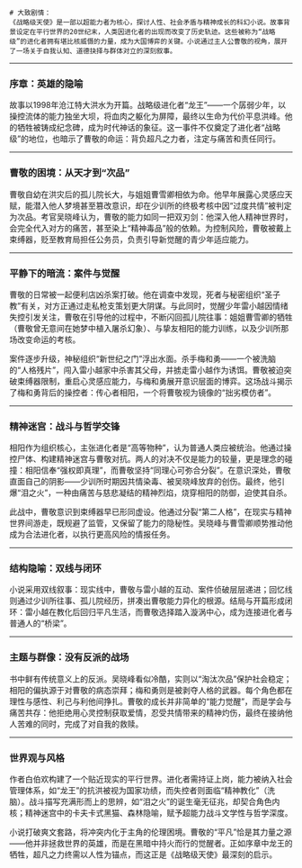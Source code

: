     # 大致剧情：
    《战略级天使》是一部以超能力者为核心，探讨人性、社会矛盾与精神成长的科幻小说。故事背景设定在平行世界的20世纪末，人类因进化者的出现而改变了历史轨迹。这些被称为“战略级”的进化者拥有堪比核威慑的力量，成为大国博弈的关键。小说通过主人公曹敬的视角，展开了一场关于自我认知、道德抉择与群体对立的深刻叙事。

---

### **序章：英雄的隐喻**
故事以1998年沧江特大洪水为开篇。战略级进化者“龙王”——一个孱弱少年，以操控流体的能力独坐大坝，将血肉之躯化为屏障，最终以生命为代价平息洪峰。他的牺牲被铸成纪念碑，成为时代神话的象征。这一事件不仅奠定了进化者“战略级”的地位，也暗示了曹敬的命运：背负超凡之力者，注定与痛苦和责任同行。

---

### **曹敬的困境：从天才到“次品”**
曹敬自幼在洪灾后的孤儿院长大，与姐姐曹雪卿相依为命。他早年展露心灵感应天赋，能潜入他人梦境甚至篡改意识，却在少训所的终极考核中因“过度共情”被判定为次品。考官吴晓峰认为，曹敬的能力如同一把双刃剑：他深入他人精神世界时，会完全代入对方的痛苦，甚至染上“精神毒品”般的依赖。为控制风险，曹敬被戴上束缚器，贬至教育局担任公务员，负责引导新觉醒的青少年适应能力。

---

### **平静下的暗流：案件与觉醒**
曹敬的日常被一起便利店凶杀案打破。他在调查中发现，死者与秘密组织“圣子教”有关，对方正通过走私枪支策划更大阴谋。与此同时，觉醒少年雷小越因情绪失控引发关注，曹敬在引导他的过程中，不断闪回孤儿院往事：姐姐曹雪卿的牺牲（曹敬曾无意间在她梦中植入屠杀幻象）、与挚友相阳的能力训练，以及少训所那场改变命运的考核。

案件逐步升级，神秘组织“新世纪之门”浮出水面。杀手梅和勇——一个被洗脑的“人格残片”，闯入雷小越家中杀害其父母，并掳走雷小越作为诱饵。曹敬被迫突破束缚器限制，重启心灵感应能力，与梅和勇展开意识层面的博弈。这场战斗揭示了梅和勇背后的操控者：传心者相阳，一个将曹敬视为镜像的“拙劣模仿者”。

---

### **精神迷宫：战斗与哲学交锋**
相阳作为组织核心，主张进化者是“高等物种”，认为普通人类应被统治。他通过操控尸体、构建精神迷宫与曹敬对抗。两人的对决不仅是能力的较量，更是理念的碰撞：相阳信奉“强权即真理”，而曹敬坚持“同理心可弥合分裂”。在意识深处，曹敬直面自己的阴影——少训所时期因共情染毒、被吴晓峰放弃的创伤。最终，他引爆“泪之火”，一种由痛苦与慈悲凝结的精神烈焰，烧穿相阳的防御，迫使其自杀。

此战中，曹敬意识到束缚器早已形同虚设。他通过分裂“第二人格”，在现实与精神世界间游走，既规避了监管，又保留了能力的隐秘性。吴晓峰与曹雪卿顺势推动他成为合法进化者，以执行更高风险的情报任务。

---

### **结构隐喻：双线与闭环**
小说采用双线叙事：现实线中，曹敬与雷小越的互动、案件侦破层层递进；回忆线则通过少训所往事、孤儿院经历，拼凑出曹敬能力异化的根源。结局与开篇形成闭环：雷小越在教化后回归平凡生活，而曹敬选择踏入漩涡中心，成为连接进化者与普通人的“桥梁”。

---

### **主题与群像：没有反派的战场**
书中鲜有传统意义上的反派。吴晓峰看似冷酷，实则以“淘汰次品”保护社会稳定；相阳的偏执源于对曹敬的病态崇拜；梅和勇则是被剥夺人格的武器。每个角色都在理性与感性、利己与利他间挣扎。曹敬的成长并非简单的“能力觉醒”，而是学会与痛苦共存：他拒绝用心灵控制获取爱情，忍受共情带来的精神灼伤，最终在接纳他人苦难的同时，完成了对自我的救赎。

---

### **世界观与风格**
作者白伯欢构建了一个贴近现实的平行世界。进化者需持证上岗，能力被纳入社会管理体系，如“龙王”的抗洪被视为国家功绩，而失控者则面临“精神教化”（洗脑）。战斗描写充满形而上的思辨，如“泪之火”的诞生毫无征兆，却契合角色内核；精神迷宫中的卡夫卡式黑猫、森林隐喻，赋予超能力战斗文学性与哲学深度。

小说打破爽文套路，将冲突内化于主角的伦理困境。曹敬的“平凡”恰是其力量之源——他并非拯救世界的英雄，而是在黑暗中持火而行的觉醒者。正如序章中龙王的牺牲，超凡之力终需以人性为锚点，而这正是《战略级天使》最深刻的启示。